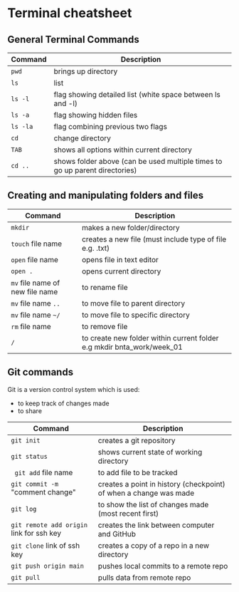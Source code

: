 # Terminal cheatsheet

## General Terminal Commands


| Command | Description |
| ------- | ----------- |
| `pwd` | brings up directory |
| `ls` | list |
| `ls -l` | flag showing detailed list (white space between ls and -l) |
| `ls -a` | flag showing hidden files |
| `ls -la` | flag combining previous two flags |
| `cd` | change directory |
| `TAB` | shows all options within current directory | 
| `cd ..`| shows folder above (can be used multiple times to go up parent directories) |



## Creating and manipulating folders and files


| Command | Description |
| ------- | ----------- |
| `mkdir` | makes a new folder/directory |
| `touch` file name | creates a new file (must include type of file e.g. .txt) |
| `open` file name | opens file in text editor |
| `open .` | opens current directory |
| `mv` file name of new file  name | to rename file |
| `mv` file name `..` | to move file to parent directory |
| `mv` file name `~/` | to move file to specific directory |
| `rm` file name | to remove file |
| `/` | to create new folder within current folder e.g mkdir bnta_work/week_01 |



## Git commands


Git is a version control system which is used:
- to keep track of changes made 
- to share

| Command | Description |
| ------- | ----------- |
| `git init` | creates a git repository |
| `git status` | shows current state of working directory |
| ` git add` file name | to add file to be tracked |
| `git commit -m` "comment change" | creates a point in history (checkpoint) of when a change was made |
| `git log` | to show the list of changes made (most recent first) |
| `git remote add origin` link for ssh key | creates the link between computer and GitHub |
| `git clone` link of ssh key | creates a copy of a repo in a new directory
| `git push origin main` | pushes local commits to a remote repo |
| `git pull` | pulls data from remote repo|